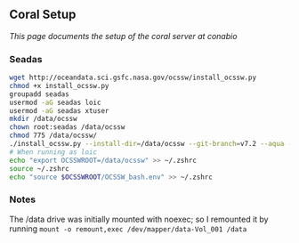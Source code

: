 ## Coral Setup

*This page documents the setup of the coral server at conabio*

### Seadas

```sh
wget http://oceandata.sci.gsfc.nasa.gov/ocssw/install_ocssw.py
chmod +x install_ocssw.py
groupadd seadas
usermod -aG seadas loic
usermod -aG seadas xtuser
mkdir /data/ocssw
chown root:seadas /data/ocssw
chmod 775 /data/ocssw/
./install_ocssw.py --install-dir=/data/ocssw --git-branch=v7.2 --aqua --seawifs --terra --viirsn
# When running as loic
echo "export OCSSWROOT=/data/ocssw" >> ~/.zshrc
source ~/.zshrc
echo "source $OCSSWROOT/OCSSW_bash.env" >> ~/.zshrc
```



### Notes

The /data drive was initially mounted with noexec; so I remounted it by running `mount -o remount,exec /dev/mapper/data-Vol_001 /data`
